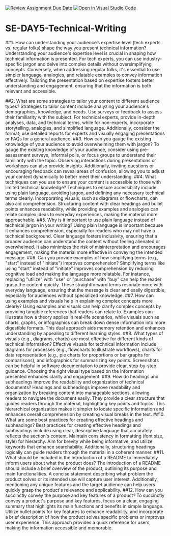 [![Review Assignment Due Date](https://classroom.github.com/assets/deadline-readme-button-22041afd0340ce965d47ae6ef1cefeee28c7c493a6346c4f15d667ab976d596c.svg)](https://classroom.github.com/a/zsAR-pyY)
[![Open in Visual Studio Code](https://classroom.github.com/assets/open-in-vscode-2e0aaae1b6195c2367325f4f02e2d04e9abb55f0b24a779b69b11b9e10269abc.svg)](https://classroom.github.com/online_ide?assignment_repo_id=16906846&assignment_repo_type=AssignmentRepo)
# SE-DAY5-Technical-Writing
##1. How can understanding your audience’s expertise level (tech experts vs. regular folks) shape the way you present technical information?
Understanding your audience's expertise level is crucial in shaping how technical information is presented. For tech experts, you can use industry-specific jargon and delve into complex details without oversimplifying concepts. Conversely, when addressing regular folks, it's essential to use simpler language, analogies, and relatable examples to convey information effectively. Tailoring the presentation based on expertise fosters better understanding and engagement, ensuring that the information is both relevant and accessible.

##2. What are some strategies to tailor your content to different audience types?
Strategies to tailor content include analyzing your audience's demographics, knowledge, and needs. Use surveys or feedback to assess their familiarity with the subject. For technical experts, provide in-depth analyses, data, and technical terms, while for non-experts, incorporate storytelling, analogies, and simplified language. Additionally, consider the format; use detailed reports for experts and visually engaging presentations or FAQs for a general audience.
##3. How can you gauge the existing knowledge of your audience to avoid overwhelming them with jargon?
To gauge the existing knowledge of your audience, consider using pre-assessment surveys, informal polls, or focus groups to understand their familiarity with the topic. Observing interactions during presentations or workshops can also provide insights. Additionally, inviting questions or encouraging feedback can reveal areas of confusion, allowing you to adjust your content dynamically to better meet their understanding.
##4. What techniques can you use to ensure your content is accessible to those with limited technical knowledge?
Techniques to ensure accessibility include using plain language, avoiding jargon, and defining any necessary technical terms clearly. Incorporating visuals, such as diagrams or flowcharts, can also aid comprehension. Structuring content with clear headings and bullet points enhances readability, while providing examples and analogies can relate complex ideas to everyday experiences, making the material more approachable.
##5. Why is it important to use plain language instead of technical jargon in your writing?
Using plain language is important because it enhances comprehension, especially for readers who may not have a technical background. Clear language fosters inclusivity, ensuring that a broader audience can understand the content without feeling alienated or overwhelmed. It also minimizes the risk of misinterpretation and encourages engagement, making the material more effective in conveying the intended message.
##6. Can you provide examples of how simplifying terms (e.g., "start" instead of "initiate") improves comprehension?
Simplifying terms like using "start" instead of "initiate" improves comprehension by reducing cognitive load and making the language more relatable. For instance, replacing "utilize" with "use" or "purchase" with "buy" can help the reader grasp the content quickly. These straightforward terms resonate more with everyday language, ensuring that the message is clear and easily digestible, especially for audiences without specialized knowledge.
##7. How can using examples and visuals help in explaining complex concepts more clearly?
Using examples and visuals can help clarify complex concepts by providing tangible references that readers can relate to. Examples can illustrate how a theory applies in real-life scenarios, while visuals such as charts, graphs, or infographics can break down dense information into more digestible formats. This dual approach aids memory retention and enhances understanding by appealing to different learning styles.
##8. What types of visuals (e.g., diagrams, charts) are most effective for different kinds of technical information?
Effective visuals for technical information include diagrams for processes (e.g., flowcharts to illustrate workflows), charts for data representation (e.g., pie charts for proportions or bar graphs for comparisons), and infographics for summarizing key points. Screenshots can be helpful in software documentation to provide clear, step-by-step guidance. Choosing the right visual type based on the information presented enhances clarity and engagement.
##9. How do headings and subheadings improve the readability and organization of technical documents?
Headings and subheadings improve readability and organization by breaking content into manageable sections, allowing readers to navigate the document easily. They provide a clear structure that guides readers through the material, highlighting key points and topics. This hierarchical organization makes it simpler to locate specific information and enhances overall comprehension by creating visual breaks in the text.
##10. What are some best practices for creating effective headings and subheadings?
Best practices for creating effective headings and subheadings include using clear, descriptive language that accurately reflects the section's content. Maintain consistency in formatting (font size, style) for hierarchy. Aim for brevity while being informative, and utilize keywords that enhance searchability. Additionally, structuring headings logically can guide readers through the material in a coherent manner.
##11. What should be included in the introduction of a README to immediately inform users about what the product does?
The introduction of a README should include a brief overview of the product, outlining its purpose and main functionalities. A concise statement describing what problem the product solves or its intended use will capture user interest. Additionally, mentioning any unique features and the target audience can help users quickly grasp the product's relevance and applicability.
##12. How can you succinctly convey the purpose and key features of a product?
To succinctly convey a product's purpose and key features, focus on a clear, engaging summary that highlights its main functions and benefits in simple language. Utilize bullet points for key features to enhance readability, and incorporate a brief description of how the product solves specific problems or improves user experience. This approach provides a quick reference for users, making the information accessible and memorable.
